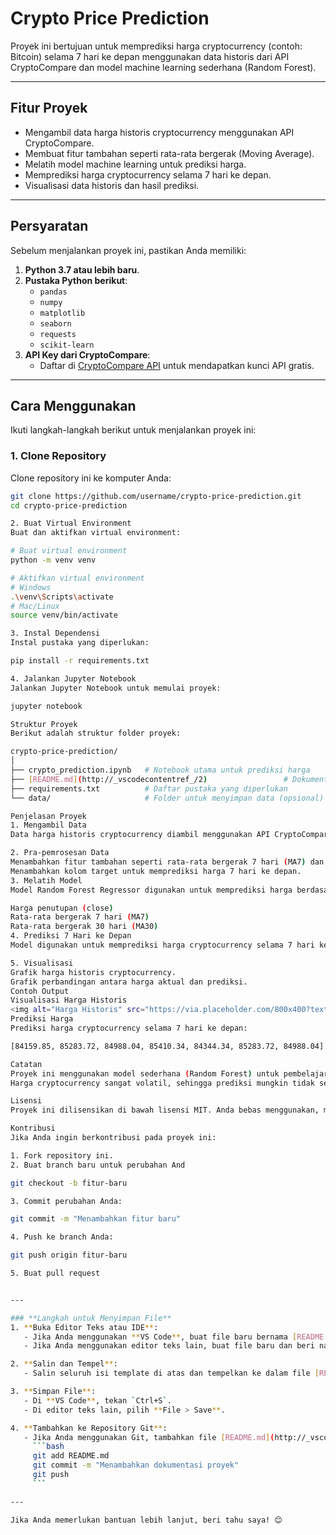 # Crypto Price Prediction

Proyek ini bertujuan untuk memprediksi harga cryptocurrency (contoh: Bitcoin) selama 7 hari ke depan menggunakan data historis dari API CryptoCompare dan model machine learning sederhana (Random Forest).

---

## Fitur Proyek
- Mengambil data harga historis cryptocurrency menggunakan API CryptoCompare.
- Membuat fitur tambahan seperti rata-rata bergerak (Moving Average).
- Melatih model machine learning untuk prediksi harga.
- Memprediksi harga cryptocurrency selama 7 hari ke depan.
- Visualisasi data historis dan hasil prediksi.

---

## Persyaratan
Sebelum menjalankan proyek ini, pastikan Anda memiliki:
1. **Python 3.7 atau lebih baru**.
2. **Pustaka Python berikut**:
   - `pandas`
   - `numpy`
   - `matplotlib`
   - `seaborn`
   - `requests`
   - `scikit-learn`
3. **API Key dari CryptoCompare**:
   - Daftar di [CryptoCompare API](https://min-api.cryptocompare.com/) untuk mendapatkan kunci API gratis.

---

## Cara Menggunakan
Ikuti langkah-langkah berikut untuk menjalankan proyek ini:

### 1. Clone Repository
Clone repository ini ke komputer Anda:
```bash
git clone https://github.com/username/crypto-price-prediction.git
cd crypto-price-prediction

2. Buat Virtual Environment
Buat dan aktifkan virtual environment:

# Buat virtual environment
python -m venv venv

# Aktifkan virtual environment
# Windows
.\venv\Scripts\activate
# Mac/Linux
source venv/bin/activate

3. Instal Dependensi
Instal pustaka yang diperlukan:

pip install -r requirements.txt

4. Jalankan Jupyter Notebook
Jalankan Jupyter Notebook untuk memulai proyek:

jupyter notebook

Struktur Proyek
Berikut adalah struktur folder proyek:

crypto-price-prediction/
│
├── crypto_prediction.ipynb   # Notebook utama untuk prediksi harga
├── [README.md](http://_vscodecontentref_/2)                 # Dokumentasi proyek
├── requirements.txt          # Daftar pustaka yang diperlukan
└── data/                     # Folder untuk menyimpan data (opsional)

Penjelasan Proyek
1. Mengambil Data
Data harga historis cryptocurrency diambil menggunakan API CryptoCompare. Data ini mencakup harga pembukaan, penutupan, tertinggi, dan terendah untuk setiap hari.

2. Pra-pemrosesan Data
Menambahkan fitur tambahan seperti rata-rata bergerak 7 hari (MA7) dan 30 hari (MA30).
Menambahkan kolom target untuk memprediksi harga 7 hari ke depan.
3. Melatih Model
Model Random Forest Regressor digunakan untuk memprediksi harga berdasarkan fitur:

Harga penutupan (close)
Rata-rata bergerak 7 hari (MA7)
Rata-rata bergerak 30 hari (MA30)
4. Prediksi 7 Hari ke Depan
Model digunakan untuk memprediksi harga cryptocurrency selama 7 hari ke depan berdasarkan data terbaru.

5. Visualisasi
Grafik harga historis cryptocurrency.
Grafik perbandingan antara harga aktual dan prediksi.
Contoh Output
Visualisasi Harga Historis
<img alt="Harga Historis" src="https://via.placeholder.com/800x400?text=Grafik+Harga+Historis">
Prediksi Harga
Prediksi harga cryptocurrency selama 7 hari ke depan:

[84159.85, 85283.72, 84988.04, 85410.34, 84344.34, 85283.72, 84988.04]

Catatan
Proyek ini menggunakan model sederhana (Random Forest) untuk pembelajaran. Akurasi prediksi dapat ditingkatkan dengan menggunakan model yang lebih kompleks seperti LSTM.
Harga cryptocurrency sangat volatil, sehingga prediksi mungkin tidak selalu akurat.

Lisensi
Proyek ini dilisensikan di bawah lisensi MIT. Anda bebas menggunakan, memodifikasi, dan mendistribusikan proyek ini.

Kontribusi
Jika Anda ingin berkontribusi pada proyek ini:

1. Fork repository ini.
2. Buat branch baru untuk perubahan And

git checkout -b fitur-baru

3. Commit perubahan Anda:

git commit -m "Menambahkan fitur baru"

4. Push ke branch Anda:

git push origin fitur-baru

5. Buat pull request


---

### **Langkah untuk Menyimpan File**
1. **Buka Editor Teks atau IDE**:
   - Jika Anda menggunakan **VS Code**, buat file baru bernama [README.md](http://_vscodecontentref_/3) di folder proyek Anda.
   - Jika Anda menggunakan editor teks lain, buat file baru dan beri nama [README.md](http://_vscodecontentref_/4).

2. **Salin dan Tempel**:
   - Salin seluruh isi template di atas dan tempelkan ke dalam file [README.md](http://_vscodecontentref_/5).

3. **Simpan File**:
   - Di **VS Code**, tekan `Ctrl+S`.
   - Di editor teks lain, pilih **File > Save**.

4. **Tambahkan ke Repository Git**:
   - Jika Anda menggunakan Git, tambahkan file [README.md](http://_vscodecontentref_/6) ke repository Anda:
     ```bash
     git add README.md
     git commit -m "Menambahkan dokumentasi proyek"
     git push
     ```

---

Jika Anda memerlukan bantuan lebih lanjut, beri tahu saya! 😊